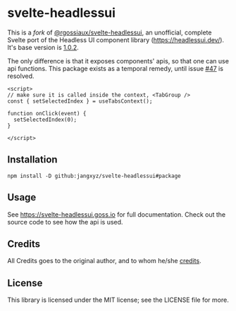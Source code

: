 # svelte-headlessui

This is a _fork_ of [@rgossiaux/svelte-headlessui](https://github.com/rgossiaux/svelte-headlessui), an unofficial, complete Svelte port of the Headless UI component library (https://headlessui.dev/). It's base version is [1.0.2](https://github.com/rgossiaux/svelte-headlessui/tree/v1.0.2).

The only difference is that it exposes components' apis, so that one can use api functions. This package exists as a temporal remedy, until issue [#47](https://github.com/rgossiaux/svelte-headlessui/issues/47) is resolved.

```svelte
<script>
// make sure it is called inside the context, <TabGroup />
const { setSelectedIndex } = useTabsContext();

function onClick(event) {
  setSelectedIndex(0);
}

</script>
```

## Installation

```
npm install -D github:jangxyz/svelte-headlessui#package
```

## Usage

See https://svelte-headlessui.goss.io for full documentation. Check out the source code to see how the api is used.

## Credits

All Credits goes to the original author, and to whom he/she [credits](https://github.com/rgossiaux/svelte-headlessui#credits).

## License

This library is licensed under the MIT license; see the LICENSE file for more.
